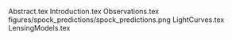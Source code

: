 Abstract.tex
Introduction.tex
Observations.tex
figures/spock_predictions/spock_predictions.png
LightCurves.tex
LensingModels.tex
